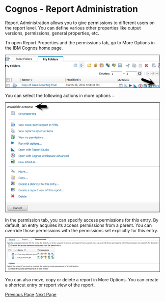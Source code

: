 # Cognos - Report Administration
Report Administration allows you to give permissions to different users on the report level. You can define various other properties like output versions, permissions, general properties, etc.

To open Report Properties and the permissions tab, go to More Options in the IBM Cognos home page.

![Report Properties](../cognos/images/report_properties.jpg)

You can select the following actions in more options −

![Available Actions](../cognos/images/available_actions.jpg)

In the permission tab, you can specify access permissions for this entry. By default, an entry acquires its access permissions from a parent. You can override those permissions with the permissions set explicitly for this entry.

![Permissions](../cognos/images/permissions.jpg)

You can also move, copy or delete a report in More Options. You can create a shortcut entry or report view of the report.


[Previous Page](../cognos/cognos_report_run_with_options.md) [Next Page](../cognos/cognos_filters.md) 
